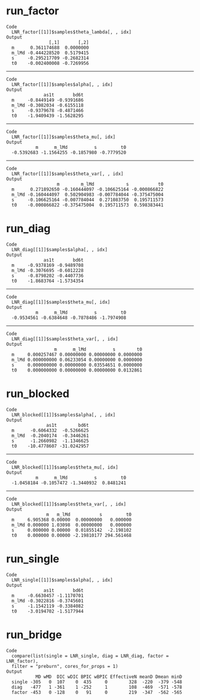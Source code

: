 # run_factor

    Code
      LNR_factor[[1]]$samples$theta_lambda[, , idx]
    Output
                    [,1]       [,2]
      m      0.361174688  0.0000000
      m_lMd -0.444228520  0.5179415
      s     -0.295217709 -0.2682314
      t0    -0.002400008 -0.7269956

---

    Code
      LNR_factor[[1]]$samples$alpha[, , idx]
    Output
                  as1t       bd6t
      m     -0.8449149 -0.9391686
      m_lMd -0.3082034 -0.6155118
      s     -0.9379678 -0.4871466
      t0    -1.9409439 -1.5628295

---

    Code
      LNR_factor[[1]]$samples$theta_mu[, idx]
    Output
               m      m_lMd          s         t0 
      -0.5392683 -1.1564255 -0.1857980 -0.7779520 

---

    Code
      LNR_factor[[1]]$samples$theta_var[, , idx]
    Output
                       m        m_lMd            s           t0
      m      0.271892650 -0.160444097 -0.106625164 -0.000866822
      m_lMd -0.160444097  0.502904983 -0.007784044 -0.375475004
      s     -0.106625164 -0.007784044  0.271083750  0.195711573
      t0    -0.000866822 -0.375475004  0.195711573  0.598383441

# run_diag

    Code
      LNR_diag[[1]]$samples$alpha[, , idx]
    Output
                  as1t       bd6t
      m     -0.9378169 -0.9489708
      m_lMd -0.3076695 -0.6012228
      s     -0.8798202 -0.4407736
      t0    -1.8683764 -1.5734354

---

    Code
      LNR_diag[[1]]$samples$theta_mu[, idx]
    Output
               m      m_lMd          s         t0 
      -0.9534561 -0.6384648 -0.7878486 -1.7974908 

---

    Code
      LNR_diag[[1]]$samples$theta_var[, , idx]
    Output
                      m      m_lMd          s        t0
      m     0.000257467 0.00000000 0.00000000 0.0000000
      m_lMd 0.000000000 0.06233054 0.00000000 0.0000000
      s     0.000000000 0.00000000 0.03554651 0.0000000
      t0    0.000000000 0.00000000 0.00000000 0.0132861

# run_blocked

    Code
      LNR_blocked[[1]]$samples$alpha[, , idx]
    Output
                   as1t        bd6t
      m      -0.6064332  -0.5266625
      m_lMd  -0.2040174  -0.3446261
      s      -1.2660982  -1.1346625
      t0    -10.4778607 -31.0242957

---

    Code
      LNR_blocked[[1]]$samples$theta_mu[, idx]
    Output
               m      m_lMd          s         t0 
      -1.0458184 -0.1057472 -1.3440932  0.8481241 

---

    Code
      LNR_blocked[[1]]$samples$theta_var[, , idx]
    Output
                   m   m_lMd           s         t0
      m     6.905368 0.00000  0.00000000   0.000000
      m_lMd 0.000000 1.03098  0.00000000   0.000000
      s     0.000000 0.00000  0.01855142  -2.198102
      t0    0.000000 0.00000 -2.19810177 294.561468

# run_single

    Code
      LNR_single[[1]]$samples$alpha[, , idx]
    Output
                  as1t       bd6t
      m     -0.6630457 -1.1170701
      m_lMd -0.3022816 -0.3745601
      s     -1.1542119 -0.3384082
      t0    -3.0194702 -1.5177944

# run_bridge

    Code
      compare(list(single = LNR_single, diag = LNR_diag, factor = LNR_factor),
      filter = "preburn", cores_for_props = 1)
    Output
               MD wMD  DIC wDIC BPIC wBPIC EffectiveN meanD Dmean minD
      single -305   0  107    0  435     0        328  -220  -379 -548
      diag   -477   1 -361    1 -252     1        108  -469  -571 -578
      factor -453   0 -128    0   91     0        219  -347  -562 -565

